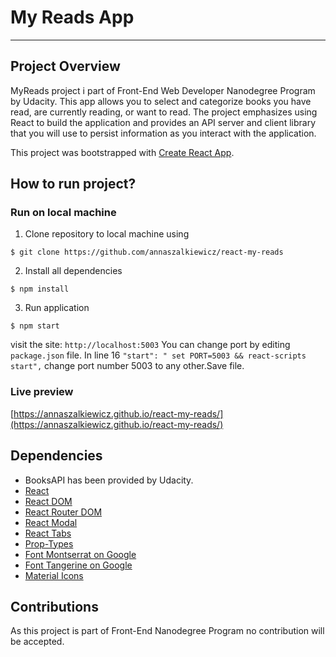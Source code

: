 # My Reads App
---
## Project Overview

MyReads project i part of Front-End Web Developer Nanodegree Program by Udacity. This app allows you to select and categorize books you have read, are currently reading, or want to read. The project emphasizes using React to build the application and provides an API server and client library that you will use to persist information as you interact with the application.

This project was bootstrapped with [Create React App](https://github.com/facebookincubator/create-react-app).

## How to run project?

### Run on local machine

1. Clone repository to local machine using
```
$ git clone https://github.com/annaszalkiewicz/react-my-reads
```

2. Install all dependencies
```
$ npm install
```
3. Run application
```
$ npm start
```
visit the site: `http://localhost:5003`
You can change port by editing `package.json` file. In line 16 `"start": " set PORT=5003 && react-scripts start",` change port number 5003 to any other.Save file.

### Live preview

[https://annaszalkiewicz.github.io/react-my-reads/](https://annaszalkiewicz.github.io/react-my-reads/)

## Dependencies

* BooksAPI has been provided by Udacity.
* [React](https://reactjs.org/)
* [React DOM](https://www.npmjs.com/package/react-dom)
* [React Router DOM](https://www.npmjs.com/package/react-router-dom)
* [React Modal](https://www.npmjs.com/package/react-modal)
* [React Tabs](https://github.com/reactjs/react-tabs)
* [Prop-Types](https://www.npmjs.com/package/prop-types)
* [Font Montserrat on Google](https://fonts.google.com/specimen/Montserrat)
* [Font Tangerine on Google](https://fonts.google.com/specimen/Tangerine)
* [Material Icons](https://material.io/tools/icons/?style=baseline)

## Contributions

As this project is part of Front-End Nanodegree Program no contribution will be accepted.



